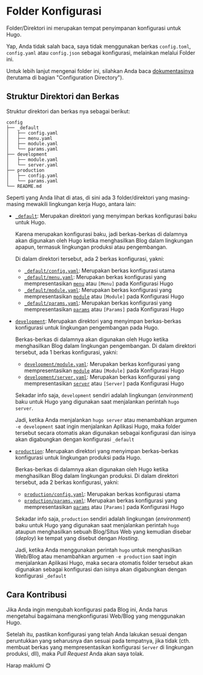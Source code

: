 # Folder Konfigurasi
Folder/Direktori ini merupakan tempat penyimpanan konfigurasi untuk Hugo.

Yap, Anda tidak salah baca, saya tidak menggunakan berkas `config.toml`, `config.yaml` atau `config.json` sebagai konfigurasi, melainkan melalui Folder ini.

Untuk lebih lanjut mengenai folder ini, silahkan Anda baca [dokumentasinya](https://gohugo.io/getting-started/configuration/#configuration-directory) (terutama di bagian "Configuration Directory").

## Struktur Direktori dan Berkas
Struktur direktori dan berkas nya sebagai berikut:

```plain
config
├── _default
│   ├── config.yaml
│   ├── menu.yaml
│   ├── module.yaml
│   └── params.yaml
├── development
│   ├── module.yaml
│   └── server.yaml
├── production
│   ├── config.yaml
│   └── params.yaml
└── README.md
```

Seperti yang Anda lihat di atas, di sini ada 3 folder/direktori yang masing-masing mewakili lingkungan kerja Hugo, antara lain:

- [`_default`](_default): Merupakan direktori yang menyimpan berkas konfigurasi baku untuk Hugo.

    Karena merupakan konfigurasi baku, jadi berkas-berkas di dalamnya akan digunakan oleh Hugo ketika menghasilkan Blog dalam lingkungan apapun, termasuk lingkungan produksi atau pengembangan.

    Di dalam direktori tersebut, ada 2 berkas konfigurasi, yakni: 
    - [`_default/config.yaml`](_default/config.yaml): Merupakan berkas konfigurasi utama
    - [`_default/menu.yaml`](_default/menu.yaml): Merupakan berkas konfigurasi yang mempresentasikan [`menu`](https://gohugo.io/content-management/menus/) atau `[Menu]` pada Konfigurasi Hugo
    - [`_default/module.yaml`](_default/module.yaml): Merupakan berkas konfigurasi yang mempresentasikan [`module`](https://gohugo.io/hugo-modules/configuration/) atau `[Module]` pada Konfigurasi Hugo
    - [`_default/params.yaml`](_default/params.yaml): Merupakan berkas konfigurasi yang mempresentasikan [`params`](https://gohugo.io/variables/site/#the-siteparams-variable) atau `[Params]` pada Konfigurasi Hugo

- [`development`](development): Merupakan direktori yang menyimpan berkas-berkas konfigurasi untuk lingkungan pengembangan pada Hugo.

    Berkas-berkas di dalamnya akan digunakan oleh Hugo ketika menghasilkan Blog dalam lingkungan pengembangan. Di dalam direktori tersebut, ada 1 berkas konfigurasi, yakni:
    - [`development/module.yaml`](development/module.yaml): Merupakan berkas konfigurasi yang mempresentasikan [`module`](https://gohugo.io/hugo-modules/configuration/) atau `[Module]` pada Konfigurasi Hugo
    - [`development/server.yaml`](development/server.yaml): Merupakan berkas konfigurasi yang mempresentasikan [`server`](https://gohugo.io/getting-started/configuration/#configure-server) atau `[Server]` pada Konfigurasi Hugo

    Sekadar info saja, `development` sendiri adalah lingkungan (_environment_) baku untuk Hugo yang digunakan saat menjalankan perintah `hugo server`.

    Jadi, ketika Anda menjalankan `hugo server` atau menambahkan argumen `-e development` saat ingin menjalankan Aplikasi Hugo, maka folder tersebut secara otomatis akan digunakan sebagai konfigurasi dan isinya akan digabungkan dengan konfigurasi `_default`

- [`production`](production): Merupakan direktori yang menyimpan berkas-berkas konfigurasi untuk lingkungan produksi pada Hugo.

    Berkas-berkas di dalamnya akan digunakan oleh Hugo ketika menghasilkan Blog dalam lingkungan produksi. Di dalam direktori tersebut, ada 2 berkas konfigurasi, yakni: 
    - [`production/config.yaml`](production/config.yaml): Merupakan berkas konfigurasi utama
    - [`production/params.yaml`](production/params.yaml): Merupakan berkas konfigurasi yang mempresentasikan [`params`](https://gohugo.io/variables/site/#the-siteparams-variable) atau `[Params]` pada Konfigurasi Hugo

    Sekadar info saja, `production` sendiri adalah lingkungan (_environment_) baku untuk Hugo yang digunakan saat menjalankan perintah `hugo` ataupun menghasilkan sebuah Blog/Situs Web yang kemudian disebar (_deploy_) ke tempat yang disebut dengan _Hosting_.

    Jadi, ketika Anda menggunakan perintah `hugo` untuk menghasilkan Web/Blog atau menambahkan argumen `-e production` saat ingin menjalankan Aplikasi Hugo, maka secara otomatis folder tersebut akan digunakan sebagai konfigurasi dan isinya akan digabungkan dengan konfigurasi `_default`

## Cara Kontribusi
Jika Anda ingin mengubah konfigurasi pada Blog ini, Anda harus mengetahui bagaimana mengkonfigurasi Web/Blog yang menggunakan Hugo.

Setelah itu, pastikan konfigurasi yang telah Anda lakukan sesuai dengan peruntukkan yang seharusnya dan sesuai pada tempatnya, jika tidak (cth. membuat berkas yang mempresentasikan konfigurasi `Server` di lingkungan produksi, dll), maka _Pull Request_ Anda akan saya tolak.

Harap maklumi 😊